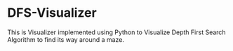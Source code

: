 # DFS-Visualizer
This is Visualizer implemented using Python to Visualize Depth First Search Algorithm to find its way around a maze.
